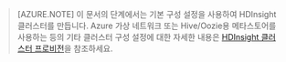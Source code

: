 
> [AZURE.NOTE] 이 문서의 단계에서는 기본 구성 설정을 사용하여 HDInsight 클러스터를 만듭니다. Azure 가상 네트워크 또는 Hive/Oozie용 메타스토어를 사용하는 등의 기타 클러스터 구성 설정에 대한 자세한 내용은 [HDInsight 클러스터 프로비전](http://azure.microsoft.com/ko-kr/documentation/articles/hdinsight-provision-clusters/)을 참조하세요.


<!--HONumber=42-->
